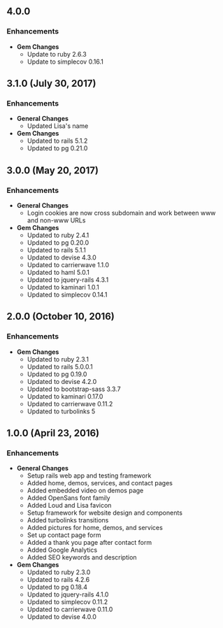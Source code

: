 ## 4.0.0

### Enhancements
- **Gem Changes**
  - Update to ruby 2.6.3
  - Update to simplecov 0.16.1

## 3.1.0 (July 30, 2017)

### Enhancements
- **General Changes**
  - Updated Lisa's name
- **Gem Changes**
  - Updated to rails 5.1.2
  - Updated to pg 0.21.0

## 3.0.0 (May 20, 2017)

### Enhancements
- **General Changes**
  - Login cookies are now cross subdomain and work between www and non-www URLs
- **Gem Changes**
  - Updated to ruby 2.4.1
  - Updated to pg 0.20.0
  - Updated to rails 5.1.1
  - Updated to devise 4.3.0
  - Updated to carrierwave 1.1.0
  - Updated to haml 5.0.1
  - Updated to jquery-rails 4.3.1
  - Updated to kaminari 1.0.1
  - Updated to simplecov 0.14.1

## 2.0.0 (October 10, 2016)

### Enhancements
- **Gem Changes**
  - Updated to ruby 2.3.1
  - Updated to rails 5.0.0.1
  - Updated to pg 0.19.0
  - Updated to devise 4.2.0
  - Updated to bootstrap-sass 3.3.7
  - Updated to kaminari 0.17.0
  - Updated to carrierwave 0.11.2
  - Updated to turbolinks 5

## 1.0.0 (April 23, 2016)

### Enhancements
- **General Changes**
  - Setup rails web app and testing framework
  - Added home, demos, services, and contact pages
  - Added embedded video on demos page
  - Added OpenSans font family
  - Added Loud and Lisa favicon
  - Setup framework for website design and components
  - Added turbolinks transitions
  - Added pictures for home, demos, and services
  - Set up contact page form
  - Added a thank you page after contact form
  - Added Google Analytics
  - Added SEO keywords and description
- **Gem Changes**
  - Updated to ruby 2.3.0
  - Updated to rails 4.2.6
  - Updated to pg 0.18.4
  - Updated to jquery-rails 4.1.0
  - Updated to simplecov 0.11.2
  - Updated to carrierwave 0.11.0
  - Updated to devise 4.0.0
